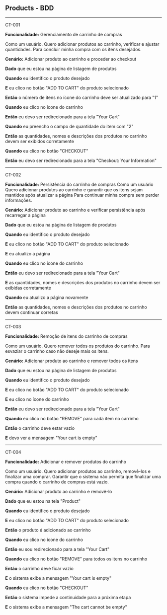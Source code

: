 ## Products - BDD

---
CT-001

**Funcionalidade:** Gerenciamento de carrinho de compras

Como um usuário. 
Quero adicionar produtos ao carrinho, verificar e ajustar quantidades.
Para concluir minha compra com os itens desejados.

**Cenário:** Adicionar produto ao carrinho e proceder ao checkout

**Dado** que eu estou na página de listagem de produtos

**Quando** eu identifico o produto desejado

**E** eu clico no botão "ADD TO CART" do produto selecionado

**Então** o número de itens no ícone do carrinho deve ser atualizado para "1"

**Quando** eu clico no ícone do carrinho

**Então** eu devo ser redirecionado para a tela "Your Cart"

**Quando** eu preencho o campo de quantidade do item com "2"

**Então** as quantidades, nomes e descrições dos produtos no carrinho devem ser exibidos corretamente

**Quando** eu clico no botão "CHECKOUT"

**Então** eu devo ser redirecionado para a tela "Checkout: Your Information"

---
CT-002

**Funcionalidade:** Persistência do carrinho de compras
Como um usuário
Quero adicionar produtos ao carrinho e garantir que os itens sejam mantidos após atualizar a página
Para continuar minha compra sem perder informações.

**Cenário:** Adicionar produto ao carrinho e verificar persistência após recarregar a página

**Dado** que eu estou na página de listagem de produtos

**Quando** eu identifico o produto desejado

**E** eu clico no botão "ADD TO CART" do produto selecionado

**E** eu atualizo a página

**Quando** eu clico no ícone do carrinho

**Então** eu devo ser redirecionado para a tela "Your Cart"

**E** as quantidades, nomes e descrições dos produtos no carrinho devem ser exibidas corretamente

**Quando** eu atualizo a página novamente

**Então** as quantidades, nomes e descrições dos produtos no carrinho devem continuar corretas

---
CT-003

**Funcionalidade:** Remoção de itens do carrinho de compras

Como um usuário.
Quero remover todos os produtos do carrinho.
Para esvaziar o carrinho caso não deseje mais os itens.

**Cenário:** Adicionar produto ao carrinho e remover todos os itens

**Dado** que eu estou na página de listagem de produtos

**Quando** eu identifico o produto desejado

**E** eu clico no botão "ADD TO CART" do produto selecionado

**E** eu clico no ícone do carrinho

**Então** eu devo ser redirecionado para a tela "Your Cart"

**Quando** eu clico no botão "REMOVE" para cada item no carrinho

**Então** o carrinho deve estar vazio

**E** devo ver a mensagem "Your cart is empty"

---
CT-004

**Funcionalidade:** Adicionar e remover produtos do carrinho

Como um usuário.
Quero adicionar produtos ao carrinho, removê-los e finalizar uma comprar.
Garantir que o sistema não permita que finalizar uma compra quando o carrinho de compras está vazio.

**Cenário:** Adicionar produto ao carrinho e removê-lo

**Dado** que eu estou na tela "Product"

**Quando** eu identifico o produto desejado

**E** eu clico no botão "ADD TO CART" do produto selecionado

**Então** o produto é adicionado ao carrinho

**Quando** eu clico no ícone do carrinho

**Então** eu sou redirecionado para a tela "Your Cart"

**Quando** eu clico no botão "REMOVE" para todos os itens no carrinho

**Então** o carrinho deve ficar vazio

**E** o sistema exibe a mensagem "Your cart is empty"

**Quando** eu clico no botão "CHECKOUT"

**Então** o sistema impede a continuidade para a próxima etapa

**E** o sistema exibe a mensagem "The cart cannot be empty"